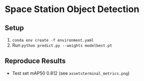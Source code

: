 # Space Station Object Detection  
## Setup  
1. `conda env create -f environment.yaml`  
2. Run `python predict.py --weights modelbest.pt`  
## Reproduce Results  
- Test set mAP50 0.812 (see `assetsterminal_metrics.png`)